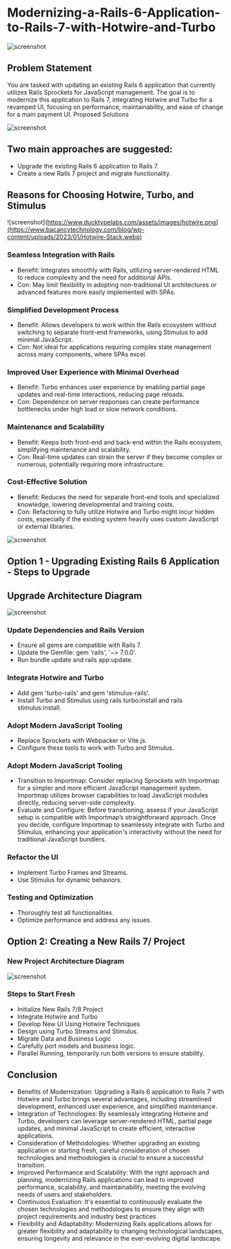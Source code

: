 # Modernizing-a-Rails-6-Application-to-Rails-7-with-Hotwire-and-Turbo

![screenshot](https://www.ducktypelabs.com/assets/images/hotwire.png)

## Problem Statement

You are tasked with updating an existing Rails 6 application that currently utilizes Rails Sprockets for JavaScript management. The goal is to modernize this application to Rails 7, integrating Hotwire and Turbo for a revamped UI, focusing on performance, maintainability, and ease of change for a main payment UI.
Proposed Solutions

![screenshot](https://i.ibb.co/5sr7X3y/Screenshot-2024-04-26-at-12-30-03-PM.png)

## Two main approaches are suggested:

- Upgrade the existing Rails 6 application to Rails 7.
- Create a new Rails 7 project and migrate functionality.

## Reasons for Choosing Hotwire, Turbo, and Stimulus

![screenshot](https://www.ducktypelabs.com/assets/images/hotwire.png](https://www.bacancytechnology.com/blog/wp-content/uploads/2023/01/Hotwire-Stack.webp)

### Seamless Integration with Rails
- Benefit: Integrates smoothly with Rails, utilizing server-rendered HTML to reduce complexity and the need for additional APIs. 
- Con: May limit flexibility in adopting non-traditional UI architectures or advanced features more easily implemented with SPAs.
  
### Simplified Development Process
- Benefit: Allows developers to work within the Rails ecosystem without switching to separate front-end frameworks, using Stimulus to add minimal JavaScript.
- Con: Not ideal for applications requiring complex state management across many components, where SPAs excel.
  
### Improved User Experience with Minimal Overhead
- Benefit: Turbo enhances user experience by enabling partial page updates and real-time interactions, reducing page reloads.
- Con: Dependence on server responses can create performance bottlenecks under high load or slow network conditions.
  
### Maintenance and Scalability
- Benefit: Keeps both front-end and back-end within the Rails ecosystem, simplifying maintenance and scalability.
- Con: Real-time updates can strain the server if they become complex or numerous, potentially requiring more infrastructure.
  
### Cost-Effective Solution
- Benefit: Reduces the need for separate front-end tools and specialized knowledge, lowering developmental and training costs.
- Con: Refactoring to fully utilize Hotwire and Turbo might incur hidden costs, especially if the existing system heavily uses custom JavaScript or external libraries.

![screenshot](https://i.ibb.co/3SnRyzs/Screenshot-2024-04-26-at-11-51-08-AM.png)

## Option 1 - Upgrading Existing Rails 6 Application - Steps to Upgrade

## Upgrade Architecture Diagram
![screenshot](https://i.ibb.co/RvNGDWx/Screenshot-2024-04-26-at-12-11-08-PM.png)

### Update Dependencies and Rails Version
- Ensure all gems are compatible with Rails 7.
- Update the Gemfile: gem 'rails', '~> 7.0.0'.
- Run bundle update and rails app:update.

### Integrate Hotwire and Turbo
- Add gem 'turbo-rails' and gem 'stimulus-rails'.
- Install Turbo and Stimulus using rails turbo:install and rails stimulus:install.

### Adopt Modern JavaScript Tooling
- Replace Sprockets with Webpacker or Vite.js.
- Configure these tools to work with Turbo and Stimulus.

### Adopt Modern JavaScript Tooling
- Transition to Importmap: Consider replacing Sprockets with Importmap for a simpler and more efficient JavaScript management system. Importmap utilizes browser capabilities to load JavaScript modules directly, reducing server-side complexity.
- Evaluate and Configure: Before transitioning, assess if your JavaScript setup is compatible with Importmap’s straightforward approach. Once you decide, configure Importmap to seamlessly integrate with Turbo and Stimulus, enhancing your application's interactivity without the need for traditional JavaScript bundlers.

### Refactor the UI
- Implement Turbo Frames and Streams.
- Use Stimulus for dynamic behaviors.

### Testing and Optimization
- Thoroughly test all functionalities.
- Optimize performance and address any issues.


## Option 2: Creating a New Rails 7/ Project

### New Project Architecture Diagram
![screenshot](https://i.ibb.co/ZHp4pb0/Screenshot-2024-04-26-at-11-32-30-AM.png)


### Steps to Start Fresh

- Initialize New Rails 7/8 Project
- Integrate Hotwire and Turbo 
- Develop New UI Using Hotwire Techniques
- Design using Turbo Streams and Stimulus.
- Migrate Data and Business Logic
- Carefully port models and business logic.
- Parallel Running, temporarily run both versions to ensure stability.

## Conclusion

- Benefits of Modernization: Upgrading a Rails 6 application to Rails 7 with Hotwire and Turbo brings several advantages, including streamlined development, enhanced user experience, and simplified maintenance.
- Integration of Technologies: By seamlessly integrating Hotwire and Turbo, developers can leverage server-rendered HTML, partial page updates, and minimal JavaScript to create efficient, interactive applications.
- Consideration of Methodologies: Whether upgrading an existing application or starting fresh, careful consideration of chosen technologies and methodologies is crucial to ensure a successful transition.
- Improved Performance and Scalability: With the right approach and planning, modernizing Rails applications can lead to improved performance, scalability, and maintainability, meeting the evolving needs of users and stakeholders.
- Continuous Evaluation: It's essential to continuously evaluate the chosen technologies and methodologies to ensure they align with project requirements and industry best practices.
- Flexibility and Adaptability: Modernizing Rails applications allows for greater flexibility and adaptability to changing technological landscapes, ensuring longevity and relevance in the ever-evolving digital landscape.
